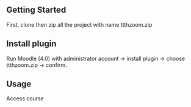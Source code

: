 ## Getting Started

First, clone then zip all the project with name ttthzoom.zip

## Install plugin

Run Moodle (4.0) with administrator account -> install plugin -> choose ttthzoom.zip -> confirm.

## Usage

Access course

